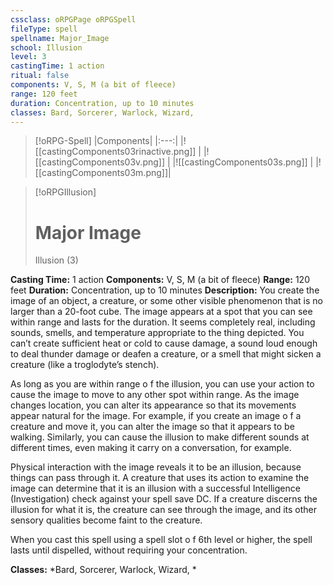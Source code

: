 ```yaml
---
cssclass: oRPGPage oRPGSpell
fileType: spell
spellname: Major_Image
school: Illusion
level: 3
castingTime: 1 action
ritual: false
components: V, S, M (a bit of fleece)
range: 120 feet
duration: Concentration, up to 10 minutes
classes: Bard, Sorcerer, Warlock, Wizard,
---
```

> [!oRPG-Spell]
> |Components|
> |:---:|
> |![[castingComponents03rinactive.png]] |
> |![[castingComponents03v.png]] |
> |![[castingComponents03s.png]] |
> |![[castingComponents03m.png]]|

> [!oRPGIllusion]
>#  Major Image
> Illusion  (3)

**Casting Time:** 1 action
**Components:** V, S, M (a bit of fleece)
**Range:** 120 feet
**Duration:**  Concentration, up to 10 minutes
**Description:**
You create the image of an object, a creature, or some other visible phenomenon that is no larger than a 20-foot cube. The image appears at a spot that you can see within range and lasts for the duration. It seems completely real, including sounds, smells, and temperature appropriate to the thing depicted. You can’t create sufficient heat or cold to cause damage, a sound loud enough to deal thunder damage or deafen a creature, or a smell that might sicken a creature (like a troglodyte’s stench).



 As long as you are within range o f the illusion, you can use your action to cause the image to move to any other spot within range. As the image changes location, you can alter its appearance so that its movements appear natural for the image. For example, if you create an image o f a creature and move it, you can alter the image so that it appears to be walking. Similarly, you can cause the illusion to make different sounds at different times, even making it carry on a conversation, for example.



 Physical interaction with the image reveals it to be an illusion, because things can pass through it. A creature that uses its action to examine the image can determine that it is an illusion with a successful Intelligence (Investigation) check against your spell save DC. If a creature discerns the illusion for what it is, the creature can see through the image, and its other sensory qualities become faint to the creature.

When you cast this spell using a spell slot o f 6th level or higher, the spell lasts until dispelled, without requiring your concentration.

**Classes:**  *Bard, Sorcerer, Warlock, Wizard, *


